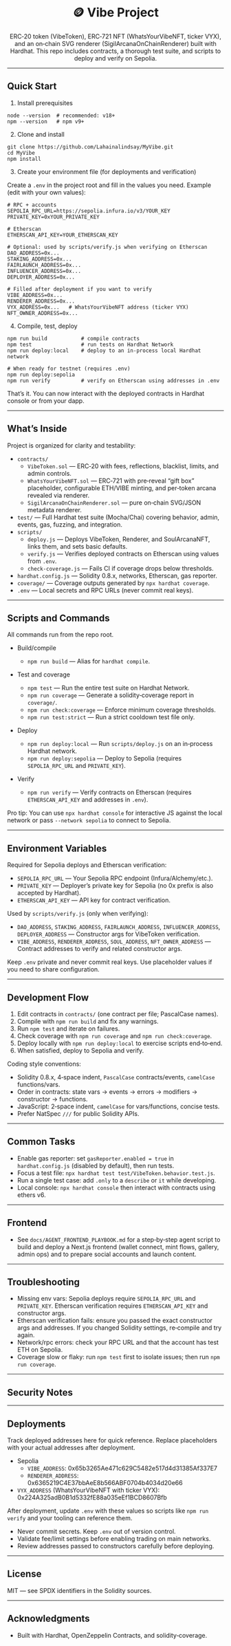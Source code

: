 <div align="center">

# 🪙 Vibe Project

ERC‑20 token (VibeToken), ERC‑721 NFT (WhatsYourVibeNFT, ticker VYX), and an on‑chain SVG renderer (SigilArcanaOnChainRenderer) built with Hardhat. This repo includes contracts, a thorough test suite, and scripts to deploy and verify on Sepolia.

</div>

---

## Quick Start

1) Install prerequisites

```
node --version  # recommended: v18+
npm --version   # npm v9+
```

2) Clone and install

```
git clone https://github.com/Lahainalindsay/MyVibe.git
cd MyVibe
npm install
```

3) Create your environment file (for deployments and verification)

Create a `.env` in the project root and fill in the values you need. Example (edit with your own values):

```
# RPC + accounts
SEPOLIA_RPC_URL=https://sepolia.infura.io/v3/YOUR_KEY
PRIVATE_KEY=0xYOUR_PRIVATE_KEY

# Etherscan
ETHERSCAN_API_KEY=YOUR_ETHERSCAN_KEY

# Optional: used by scripts/verify.js when verifying on Etherscan
DAO_ADDRESS=0x...
STAKING_ADDRESS=0x...
FAIRLAUNCH_ADDRESS=0x...
INFLUENCER_ADDRESS=0x...
DEPLOYER_ADDRESS=0x...

# Filled after deployment if you want to verify
VIBE_ADDRESS=0x...
RENDERER_ADDRESS=0x...
VYX_ADDRESS=0x...   # WhatsYourVibeNFT address (ticker VYX)
NFT_OWNER_ADDRESS=0x...
```

4) Compile, test, deploy

```
npm run build           # compile contracts
npm test                # run tests on Hardhat Network
npm run deploy:local    # deploy to an in‑process local Hardhat network

# When ready for testnet (requires .env)
npm run deploy:sepolia
npm run verify          # verify on Etherscan using addresses in .env
```

That’s it. You can now interact with the deployed contracts in Hardhat console or from your dapp.

---

## What’s Inside

Project is organized for clarity and testability:

- `contracts/`
  - `VibeToken.sol` — ERC‑20 with fees, reflections, blacklist, limits, and admin controls.
  - `WhatsYourVibeNFT.sol` — ERC‑721 with pre‑reveal “gift box” placeholder, configurable ETH/VIBE minting, and per‑token arcana revealed via renderer.
  - `SigilArcanaOnChainRenderer.sol` — pure on‑chain SVG/JSON metadata renderer.
- `test/` — Full Hardhat test suite (Mocha/Chai) covering behavior, admin, events, gas, fuzzing, and integration.
- `scripts/`
  - `deploy.js` — Deploys VibeToken, Renderer, and SoulArcanaNFT, links them, and sets basic defaults.
  - `verify.js` — Verifies deployed contracts on Etherscan using values from `.env`.
  - `check-coverage.js` — Fails CI if coverage drops below thresholds.
- `hardhat.config.js` — Solidity 0.8.x, networks, Etherscan, gas reporter.
- `coverage/` — Coverage outputs generated by `npx hardhat coverage`.
- `.env` — Local secrets and RPC URLs (never commit real keys).

---

## Scripts and Commands

All commands run from the repo root.

- Build/compile
  - `npm run build` — Alias for `hardhat compile`.

- Test and coverage
  - `npm test` — Run the entire test suite on Hardhat Network.
  - `npm run coverage` — Generate a solidity‑coverage report in `coverage/`.
  - `npm run check:coverage` — Enforce minimum coverage thresholds.
  - `npm run test:strict` — Run a strict cooldown test file only.

- Deploy
  - `npm run deploy:local` — Run `scripts/deploy.js` on an in‑process Hardhat network.
  - `npm run deploy:sepolia` — Deploy to Sepolia (requires `SEPOLIA_RPC_URL` and `PRIVATE_KEY`).

- Verify
  - `npm run verify` — Verify contracts on Etherscan (requires `ETHERSCAN_API_KEY` and addresses in `.env`).

Pro tip: You can use `npx hardhat console` for interactive JS against the local network or pass `--network sepolia` to connect to Sepolia.

---

## Environment Variables

Required for Sepolia deploys and Etherscan verification:

- `SEPOLIA_RPC_URL` — Your Sepolia RPC endpoint (Infura/Alchemy/etc.).
- `PRIVATE_KEY` — Deployer’s private key for Sepolia (no 0x prefix is also accepted by Hardhat).
- `ETHERSCAN_API_KEY` — API key for contract verification.

Used by `scripts/verify.js` (only when verifying):

- `DAO_ADDRESS`, `STAKING_ADDRESS`, `FAIRLAUNCH_ADDRESS`, `INFLUENCER_ADDRESS`, `DEPLOYER_ADDRESS` — Constructor args for VibeToken verification.
- `VIBE_ADDRESS`, `RENDERER_ADDRESS`, `SOUL_ADDRESS`, `NFT_OWNER_ADDRESS` — Contract addresses to verify and related constructor args.

Keep `.env` private and never commit real keys. Use placeholder values if you need to share configuration.

---

## Development Flow

1) Edit contracts in `contracts/` (one contract per file; PascalCase names).
2) Compile with `npm run build` and fix any warnings.
3) Run `npm test` and iterate on failures.
4) Check coverage with `npm run coverage` and `npm run check:coverage`.
5) Deploy locally with `npm run deploy:local` to exercise scripts end‑to‑end.
6) When satisfied, deploy to Sepolia and verify.

Coding style conventions:

- Solidity 0.8.x, 4‑space indent, `PascalCase` contracts/events, `camelCase` functions/vars.
- Order in contracts: state vars → events → errors → modifiers → constructor → functions.
- JavaScript: 2‑space indent, `camelCase` for vars/functions, concise tests.
- Prefer NatSpec `///` for public Solidity APIs.

---

## Common Tasks

- Enable gas reporter: set `gasReporter.enabled = true` in `hardhat.config.js` (disabled by default), then run tests.
- Focus a test file: `npx hardhat test test/VibeToken.behavior.test.js`.
- Run a single test case: add `.only` to a `describe` or `it` while developing.
- Local console: `npx hardhat console` then interact with contracts using ethers v6.

---

## Frontend

- See `docs/AGENT_FRONTEND_PLAYBOOK.md` for a step‑by‑step agent script to build and deploy a Next.js frontend (wallet connect, mint flows, gallery, admin ops) and to prepare social accounts and launch content.

---

## Troubleshooting

- Missing env vars: Sepolia deploys require `SEPOLIA_RPC_URL` and `PRIVATE_KEY`. Etherscan verification requires `ETHERSCAN_API_KEY` and constructor args.
- Etherscan verification fails: ensure you passed the exact constructor args and addresses. If you changed Solidity settings, re‑compile and try again.
- Network/rpc errors: check your RPC URL and that the account has test ETH on Sepolia.
- Coverage slow or flaky: run `npm test` first to isolate issues; then run `npm run coverage`.

---

## Security Notes

---

## Deployments

Track deployed addresses here for quick reference. Replace placeholders with your actual addresses after deployment.

- Sepolia
  - `VIBE_ADDRESS`: 0x65b3265Ae471c629C5482e517d4d31385Af337E7
  - `RENDERER_ADDRESS`: 0x6365219C4E37bbAeE8b566ABF0704b4034d20e66
- `VYX_ADDRESS` (WhatsYourVibeNFT with ticker VYX): 0x224A325adB0B1d5332fE88a035eEf1BCD8607Bfb

After deployment, update `.env` with these values so scripts like `npm run verify` and your tooling can reference them.

- Never commit secrets. Keep `.env` out of version control.
- Validate fee/limit settings before enabling trading on main networks.
- Review addresses passed to constructors carefully before deploying.

---

## License

MIT — see SPDX identifiers in the Solidity sources.

---

## Acknowledgments

- Built with Hardhat, OpenZeppelin Contracts, and solidity‑coverage.

